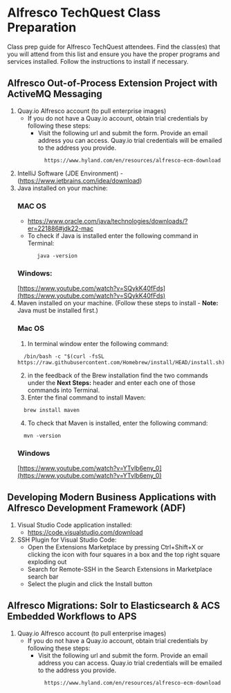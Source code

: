 # Alfresco TechQuest Class Preparation
Class prep guide for Alfresco TechQuest attendees. 
Find the class(es) that you will attend from this list and ensure you have the proper programs and services installed. Follow the instructions to install if necessary.


## Alfresco Out-of-Process Extension Project with ActiveMQ Messaging
1. Quay.io Alfresco account (to pull enterprise images)
   * If you do not have a Quay.io account, obtain trial credentials by following these steps:
     * Visit the following url and submit the form. Provide an email address you can access. Quay.io trial credentials will be emailed to the address you provide.
         ```
           https://www.hyland.com/en/resources/alfresco-ecm-download
         ```
3. IntelliJ Software (JDE Environment) - (https://www.jetbrains.com/idea/download)
4. Java installed on your machine:
   ### MAC OS
   * https://www.oracle.com/java/technologies/downloads/?er=221886#jdk22-mac
   * To check if Java is installed enter the following command in Terminal:
     ```
        java -version
     ```
   ### Windows:
     [https://www.youtube.com/watch?v=SQykK40fFds](https://www.youtube.com/watch?v=SQykK40fFds)
6. Maven installed on your machine. (Follow these steps to install - **Note:** Java must be installed first.)
    ### Mac OS
    1. In terminal window enter the following command:
    ```
      /bin/bash -c "$(curl -fsSL https://raw.githubusercontent.com/Homebrew/install/HEAD/install.sh)"
    ```
    2. in the feedback of the Brew installation find the two commands under the **Next Steps:** header and enter each one of those commands into Terminal.
    3. Enter the final command to install Maven:
    ```
      brew install maven
    ```
    4. To check that Maven is installed, enter the following command:
    ```
      mvn -version
    ```
    ### Windows
     [https://www.youtube.com/watch?v=YTvlb6eny_0](https://www.youtube.com/watch?v=YTvlb6eny_0)

   
## Developing Modern Business Applications with Alfresco Development Framework (ADF)
1. Visual Studio Code application installed:
   * https://code.visualstudio.com/download
2. SSH Plugin for Visual Studio Code:
   * Open the Extensions Marketplace by pressing Ctrl+Shift+X or clicking the icon with four squares in a box and the top right square exploding out
   * Search for Remote-SSH in the Search Extensions in Marketplace search bar
   * Select the plugin and click the Install button
  

## Alfresco Migrations: Solr to Elasticsearch & ACS Embedded Workflows to APS
1. Quay.io Alfresco account (to pull enterprise images)
   * If you do not have a Quay.io account, obtain trial credentials by following these steps:
     * Visit the following url and submit the form. Provide an email address you can access. Quay.io trial credentials will be emailed to the address you provide.
         ```
           https://www.hyland.com/en/resources/alfresco-ecm-download
         ```

